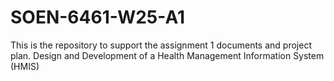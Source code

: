 # SOEN-6461-W25-A1
This is the repository to support the assignment 1 documents and project plan. Design and Development of a Health Management Information System (HMIS)

